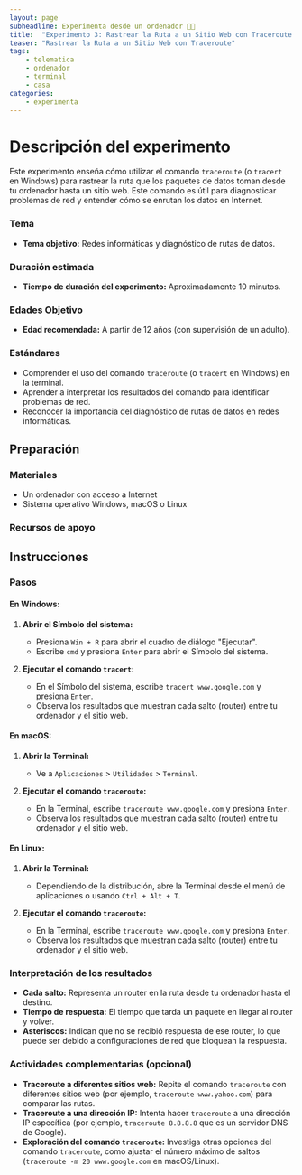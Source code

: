 ```yaml
---
layout: page
subheadline: Experimenta desde un ordenador 👩‍💻
title:  "Experimento 3: Rastrear la Ruta a un Sitio Web con Traceroute 💻"
teaser: "Rastrear la Ruta a un Sitio Web con Traceroute"
tags:
    - telematica
    - ordenador
    - terminal
    - casa
categories:
    - experimenta
---
```


# Descripción del experimento
Este experimento enseña cómo utilizar el comando `traceroute` (o `tracert` en Windows) para rastrear la ruta que los paquetes de datos toman desde tu ordenador hasta un sitio web. Este comando es útil para diagnosticar problemas de red y entender cómo se enrutan los datos en Internet.

### Tema
- **Tema objetivo:** Redes informáticas y diagnóstico de rutas de datos.

### Duración estimada
- **Tiempo de duración del experimento:** Aproximadamente 10 minutos.

### Edades Objetivo
- **Edad recomendada:** A partir de 12 años (con supervisión de un adulto).

### Estándares
- Comprender el uso del comando `traceroute` (o `tracert` en Windows) en la terminal.
- Aprender a interpretar los resultados del comando para identificar problemas de red.
- Reconocer la importancia del diagnóstico de rutas de datos en redes informáticas.

## Preparación
### Materiales
- Un ordenador con acceso a Internet
- Sistema operativo Windows, macOS o Linux

### Recursos de apoyo


## Instrucciones
### Pasos
#### En Windows:
1. **Abrir el Símbolo del sistema:**
   - Presiona `Win + R` para abrir el cuadro de diálogo "Ejecutar".
   - Escribe `cmd` y presiona `Enter` para abrir el Símbolo del sistema.

2. **Ejecutar el comando `tracert`:**
   - En el Símbolo del sistema, escribe `tracert www.google.com` y presiona `Enter`.
   - Observa los resultados que muestran cada salto (router) entre tu ordenador y el sitio web.

#### En macOS:
1. **Abrir la Terminal:**
   - Ve a `Aplicaciones` > `Utilidades` > `Terminal`.

2. **Ejecutar el comando `traceroute`:**
   - En la Terminal, escribe `traceroute www.google.com` y presiona `Enter`.
   - Observa los resultados que muestran cada salto (router) entre tu ordenador y el sitio web.

#### En Linux:
1. **Abrir la Terminal:**
   - Dependiendo de la distribución, abre la Terminal desde el menú de aplicaciones o usando `Ctrl + Alt + T`.

2. **Ejecutar el comando `traceroute`:**
   - En la Terminal, escribe `traceroute www.google.com` y presiona `Enter`.
   - Observa los resultados que muestran cada salto (router) entre tu ordenador y el sitio web.

### Interpretación de los resultados
- **Cada salto:** Representa un router en la ruta desde tu ordenador hasta el destino. 
- **Tiempo de respuesta:** El tiempo que tarda un paquete en llegar al router y volver.
- **Asteriscos:** Indican que no se recibió respuesta de ese router, lo que puede ser debido a configuraciones de red que bloquean la respuesta.


### Actividades complementarias (opcional)
- **Traceroute a diferentes sitios web:** Repite el comando `traceroute` con diferentes sitios web (por ejemplo, `traceroute www.yahoo.com`) para comparar las rutas.
- **Traceroute a una dirección IP:** Intenta hacer `traceroute` a una dirección IP específica (por ejemplo, `traceroute 8.8.8.8` que es un servidor DNS de Google).
- **Exploración del comando `traceroute`:** Investiga otras opciones del comando `traceroute`, como ajustar el número máximo de saltos (`traceroute -m 20 www.google.com` en macOS/Linux).
